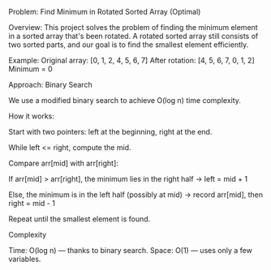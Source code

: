 Problem: Find Minimum in Rotated Sorted Array (Optimal)

Overview:
This project solves the problem of finding the minimum element in a sorted array that's been rotated. A rotated sorted array still consists of two sorted parts, and our goal is to find the smallest element efficiently.

Example:
Original array: [0, 1, 2, 4, 5, 6, 7]
After rotation: [4, 5, 6, 7, 0, 1, 2]
Minimum = 0

Approach: Binary Search

We use a modified binary search to achieve O(log n) time complexity.

How it works:

Start with two pointers: left at the beginning, right at the end.

While left <= right, compute the mid.

Compare arr[mid] with arr[right]:

If arr[mid] > arr[right], the minimum lies in the right half → left = mid + 1

Else, the minimum is in the left half (possibly at mid) → record arr[mid], then right = mid - 1

Repeat until the smallest element is found.

Complexity

Time: O(log n) — thanks to binary search.
Space: O(1) — uses only a few variables.